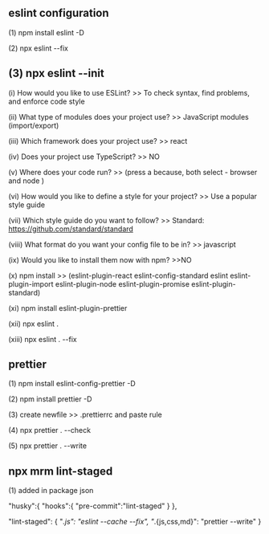 ## eslint configuration

(1) npm install eslint -D

(2) npx eslint --fix

## (3) npx eslint --init

(i) How would you like to use ESLint? >> To check syntax, find problems, and enforce code style

(ii) What type of modules does your project use? >> JavaScript modules (import/export)

(iii) Which framework does your project use? >> react

(iv) Does your project use TypeScript? >> NO

(v) Where does your code run? >> (press a because, both select - browser and node )

(vi) How would you like to define a style for your project? >> Use a popular style guide

(vii) Which style guide do you want to follow? >> Standard: https://github.com/standard/standard

(viii) What format do you want your config file to be in? >> javascript

(ix) Would you like to install them now with npm? >>NO

(x) npm install >> (eslint-plugin-react eslint-config-standard eslint eslint-plugin-import eslint-plugin-node eslint-plugin-promise eslint-plugin-standard)

(xi) npm install eslint-plugin-prettier

(xii) npx eslint .

(xiii) npx eslint . --fix

## prettier

(1) npm install eslint-config-prettier -D

(2) npm install prettier -D

(3) create newfile >> .prettierrc and paste rule

(4) npx prettier . --check

(5) npx prettier . --write

## npx mrm lint-staged

(1) added in package json

"husky":{
"hooks":{
"pre-commit":"lint-staged"
}
},

"lint-staged": {
"_.js": "eslint --cache --fix",
"_.{js,css,md}": "prettier --write"
}
